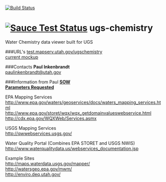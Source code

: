 [![Build Status](https://travis-ci.org/agrc/ugs-chemistry.svg?branch=master)](https://travis-ci.org/agrc/ugs-chemistry)

[![Sauce Test Status](https://saucelabs.com/browser-matrix/agrc-ugs-chemistry.svg)](https://saucelabs.com/u/agrc-ugs-chemistry)
ugs-chemistry
=============

Water Chemistry data viewer built for UGS

###URL's
[test.mapserv.utah.gov/ugschemistry](http://test.mapserv.utah.gov/ugschemistry)  
[current mockup](http://share.flairbuilder.com/?sid=I64FYv95R7)

###Contacts
**Paul Inkenbrandt**  
paulinkenbrandt@utah.gov

###Information from Paul
[**SOW**](https://docs.google.com/a/utah.gov/document/d/1Vc6JsHJuqKI29NZRqGk_JSLdM3AWy2lI9_D1vqEp9iE/edit)  
[**Parameters Requested**](https://docs.google.com/a/utah.gov/spreadsheets/d/1EY_30rSQxvH2JrVhjVSRzOdyh9nVryA5RbofVZhp0hs/edit?usp=sharing)

EPA Mapping Services  
http://www.epa.gov/waters/geoservices/docs/waters_mapping_services.html  
http://www.epa.gov/storet/wqx/wqx_getdomainvalueswebservice.html  
http://cdx.epa.gov/WQXWeb/Services.asmx  

USGS Mapping Services  
http://qwwebservices.usgs.gov/

Water Quality Portal (Combines EPA STORET and USGS NWIS)  
http://www.waterqualitydata.us/webservices_documentation.jsp

Example Sites  
http://maps.waterdata.usgs.gov/mapper/  
http://watersgeo.epa.gov/mwm/  
http://enviro.deq.utah.gov/

